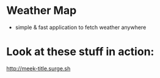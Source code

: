# Weather Map
- simple &amp; fast application to fetch weather anywhere
# Look at these stuff in action:
http://meek-title.surge.sh

